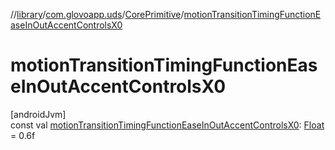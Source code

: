 //[library](../../../index.md)/[com.glovoapp.uds](../index.md)/[CorePrimitive](index.md)/[motionTransitionTimingFunctionEaseInOutAccentControlsX0](motion-transition-timing-function-ease-in-out-accent-controls-x0.md)

# motionTransitionTimingFunctionEaseInOutAccentControlsX0

[androidJvm]\
const val [motionTransitionTimingFunctionEaseInOutAccentControlsX0](motion-transition-timing-function-ease-in-out-accent-controls-x0.md): [Float](https://kotlinlang.org/api/latest/jvm/stdlib/kotlin/-float/index.html) = 0.6f

